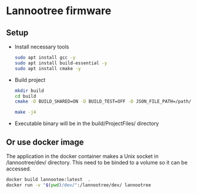 # Lannootree firmware

## Setup

- Install necessary tools

  ```bash
  sudo apt install gcc -y
  sudo apt install build-essential -y
  sudo apt install cmake -y
  ```

- Build project

  ```bash
  mkdir build
  cd build
  cmake -D BUILD_SHARED=ON -D BUILD_TEST=OFF -D JSON_FILE_PATH=/path/to/config.json ..

  make -j4
  ```

- Executable binary will be in the build/ProjectFiles/ directory

## Or use docker image

The application in the docker container makes a Unix socket in /lannootree/dev/ directory.
This need to be binded to a volume so it can be accessed.

```bash
docker build lannootee:latest  .
docker run -v "$(pwd)/dev/":/lannootree/dev/ lannootree
```
